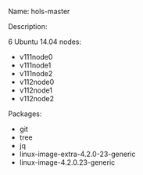 Name: hols-master

Description:

6 Ubuntu 14.04 nodes:

-  v111node0
-  v111node1
-  v111node2
-  v112node0
-  v112node1
-  v112node2

Packages:
  - git
  - tree
  - jq
  - linux-image-extra-4.2.0-23-generic
  - linux-image-4.2.0.23-generic
